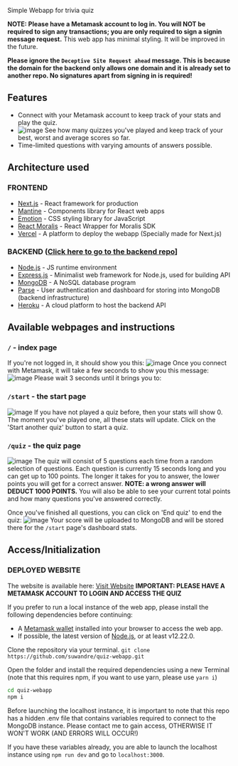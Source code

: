 Simple Webapp for trivia quiz

**NOTE: Please have a Metamask account to log in. You will NOT be required to sign any transactions; you are only required to sign a signin message request.**
This web app has minimal styling. It will be improved in the future.

**Please ignore the `Deceptive Site Request ahead` message. This is because the domain for the backend only allows one domain and it is already set to another repo. No signatures apart from signing in is required!**

## Features
- Connect with your Metamask account to keep track of your stats and play the quiz.
- ![image](https://user-images.githubusercontent.com/60882255/234656112-488f147c-7d5e-4630-a7f1-7c61dc45990b.png) See how many quizzes you've played and keep track of your best, worst and average scores so far.
- Time-limited questions with varying amounts of answers possible.


## Architecture used
### FRONTEND
- [Next.js](https://nextjs.org) - React framework for production
- [Mantine](https://mantine.dev) - Components library for React web apps
- [Emotion](https://emotion.sh/docs/introduction) - CSS styling library for JavaScript
- [React Moralis](https://www.npmjs.com/package/react-moralis) - React Wrapper for Moralis SDK
- [Vercel](https://vercel.com) - A platform to deploy the webapp (Specially made for Next.js)
### BACKEND ([Click here to go to the backend repo](https://github.com/suwandre/quiz-webapp-backend)]
- [Node.js](https://nodejs.org/en/) - JS runtime environment
- [Express.js](https://expressjs.com) - Minimalist web framework for Node.js, used for building API
- [MongoDB](https://www.mongodb.com) - A NoSQL database program
- [Parse](https://parseplatform.org) - User authentication and dashboard for storing into MongoDB (backend infrastructure)
- [Heroku](https://www.heroku.com) - A cloud platform to host the backend API

## Available webpages and instructions
### `/` - index page 
If you're not logged in, it should show you this: ![image](https://user-images.githubusercontent.com/60882255/234662203-62b92fc9-6df9-41c1-93bc-d2b8e2555471.png)
Once you connect with Metamask, it will take a few seconds to show you this message:
![image](https://user-images.githubusercontent.com/60882255/234662025-f04829bf-7d33-4080-a770-0f9c499c3ac3.png)
Please wait 3 seconds until it brings you to:
### `/start` - the start page
![image](https://user-images.githubusercontent.com/60882255/234662953-9481aa86-ea88-48e4-8c7d-241fcefa48d4.png)
If you have not played a quiz before, then your stats will show 0. The moment you've played one, all these stats will update.
Click on the 'Start another quiz' button to start a quiz.
### `/quiz` - the quiz page
![image](https://user-images.githubusercontent.com/60882255/234663218-e081102a-6865-45c8-86f5-d12058bccaad.png)
The quiz will consist of 5 questions each time from a random selection of questions. Each question is currently 15 seconds long and you can get up to 100 points. The longer it takes for you to answer, the lower points you will get for a correct answer. **NOTE: a wrong answer will DEDUCT 1000 POINTS.** You will also be able to see your current total points and how many questions you've answered correctly.

Once you've finished all questions, you can click on 'End quiz' to end the quiz:
![image](https://user-images.githubusercontent.com/60882255/234663454-f3a911b4-f4f1-400c-a8c7-dd34c2ad60f1.png)
Your score will be uploaded to MongoDB and will be stored there for the `/start` page's dashboard stats.

## Access/Initialization
### DEPLOYED WEBSITE
The website is available here: [Visit Website](https://quiz-webapp-khaki.vercel.app) **IMPORTANT: PLEASE HAVE A METAMASK ACCOUNT TO LOGIN AND ACCESS THE QUIZ**

If you prefer to run a local instance of the web app, please install the following dependencies before continuing:
- A [Metamask wallet](https://metamask.io) installed into your browser to access the web app.
- If possible, the latest version of [Node.js](https://nodejs.org/en/), or at least v12.22.0.

Clone the repository via your terminal.
`git clone https://github.com/suwandre/quiz-webapp.git`

Open the folder and install the required dependencies using a new Terminal (note that this requires npm, if you want to use yarn, please use `yarn i`)
```sh
cd quiz-webapp
npm i
```

Before launching the localhost instance, it is important to note that this repo has a hidden .env file that contains variables required to connect to the MongoDB instance. Please contact me to gain access, OTHERWISE IT WON'T WORK (AND ERRORS WILL OCCUR!)

If you have these variables already, you are able to launch the localhost instance using `npm run dev` and go to `localhost:3000`.




